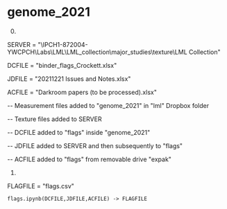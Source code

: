 # genome_2021


0. 

SERVER = "\IPCH1-872004-YWCPCH\Labs\LML\LML_collection\major_studies\texture\LML Collection"

DCFILE = "binder_flags_Crockett.xlsx"

JDFILE = "20211221 Issues and Notes.xlsx"

ACFILE = "Darkroom papers (to be processed).xlsx"


-- Measurement files added to "genome_2021" in "lml" Dropbox folder

-- Texture files added to SERVER

-- DCFILE added to "flags" inside "genome_2021"

-- JDFILE added to SERVER and then subsequently to "flags"

-- ACFILE added to "flags" from removable drive "expak"


1. 

FLAGFILE = "flags.csv"

``flags.ipynb(DCFILE,JDFILE,ACFILE) -> FLAGFILE``

